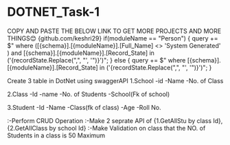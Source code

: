 # DOTNET_Task-1
COPY AND PASTE THE BELOW LINK TO GET MORE PROJECTS AND MORE THINGS😊
{github.com/keshri29}
    if(moduleName == "Person")
              {
                query += $" where ([{schema}].[{moduleName}].[Full_Name] <> 'System Generated' ) and [{schema}].[{moduleName}].[Record_State] in ('{recordState.Replace(",", "', '")}')";
              }
            else
            {
                query += $" where [{schema}].[{moduleName}].[Record_State] in ('{recordState.Replace(",", "', '")}')";
            }

Create 3 table in DotNet using swaggerAPI
1.School
  -id
  -Name
  -No. of Class

2.Class
 -Id
 -name
 -No. of Students
 -School(Fk of school)

3.Student
 -Id
 -Name
 -Class(fk of class)
 -Age
 -Roll No.

:-Perform CRUD Operation 
:-Make 2 seprate API of {1.GetAllStu by class Id}, {2.GetAllClass by school Id}
:-Make Validation on class that the NO. of Students in a class is 50 Maximum  

